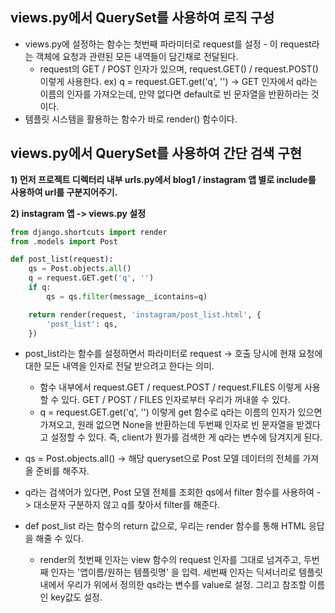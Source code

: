 ## views.py에서 QuerySet를 사용하여 로직 구성 
- views.py에 설정하는 함수는 첫번째 파라미터로 request를 설정 - 이 request라는 객체에 요청과 관련된 모든 내역들이 담긴채로 전달된다.
  - request의 GET / POST 인자가 있으며, request.GET() / request.POST() 이렇게 사용한다. ex) q = request.GET.get('q', '') -> GET 인자에서 q라는 이름의 인자를 가져오는데, 만약 없다면 default로 빈 문자열을 반환하라는 것이다.
- 템플릿 시스템을 활용하는 함수가 바로 render() 함수이다.


## views.py에서 QuerySet를 사용하여 간단 검색 구현
**1) 먼저 프로젝트 디렉터리 내부 urls.py에서 blog1 / instagram 앱 별로 include를 사용하여 url를 구분지어주기.**

**2) instagram 앱 -> views.py 설정**
```python
from django.shortcuts import render
from .models import Post

def post_list(request):
    qs = Post.objects.all()
    q = request.GET.get('q', '')
    if q:
        qs = qs.filter(message__icontains=q)

    return render(request, 'instagram/post_list.html', {
        'post_list': qs,
    })    
```


- post_list라는 함수를 설정하면서 파라미터로 request -> 호출 당시에 현재 요청에 대한 모든 내역을 인자로 전달 받으려고 한다는 의미.
  - 함수 내부에서 request.GET / request.POST / request.FILES  이렇게 사용할 수 있다. GET / POST / FILES 인자로부터 우리가 꺼내쓸 수 있다.
  - q = request.GET.get('q', '') 이렇게 get 함수로 q라는 이름의 인자가 있으면 가져오고, 원래 없으면 None을 반환하는데 두번째 인자로 빈 문자열을 받겠다고 설정할 수 있다. 즉, client가 뭔가를 검색한 게 q라는 변수에 담겨지게 된다.

-  qs = Post.objects.all() -> 해당 queryset으로 Post 모델 데이터의 전체를 가져올 준비를 해주자.

- q라는 검색어가 있다면, Post 모델 전체를 조회한 qs에서 filter 함수를 사용하여 -> 대소문자 구분하지 않고 q를 찾아서 filter를 해준다.

- def post_list 라는 함수의 return 값으로, 우리는 render 함수를 통해 HTML 응답을 해줄 수 있다.
  - render의 첫번째 인자는 view 함수의 request 인자를 그대로 넘겨주고, 두번째 인자는 '앱이름/원하는 템플릿명' 을 입력. 세번째 인자는 딕셔너리로 템플릿 내에서 우리가 위에서 정의한 qs라는 변수를 value로 설정. 그리고 참조할 이름인 key값도 설정.
